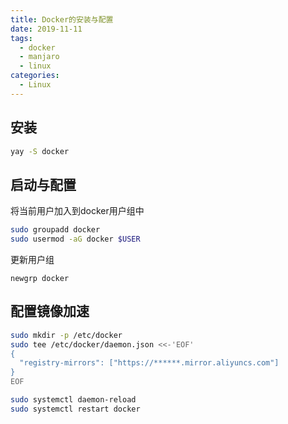 ```yaml
---
title: Docker的安装与配置
date: 2019-11-11
tags:
  - docker
  - manjaro
  - linux
categories:
  - Linux 
---
```


## 安装

```bash
yay -S docker
```

## 启动与配置

将当前用户加入到docker用户组中

```bash
sudo groupadd docker
sudo usermod -aG docker $USER
```

更新用户组

```
newgrp docker 
```

## 配置镜像加速

```bash
sudo mkdir -p /etc/docker
sudo tee /etc/docker/daemon.json <<-'EOF'
{
  "registry-mirrors": ["https://******.mirror.aliyuncs.com"]
}
EOF

sudo systemctl daemon-reload
sudo systemctl restart docker
```